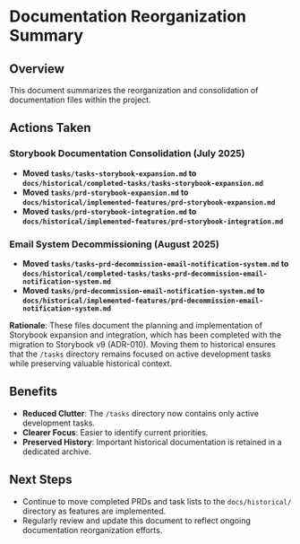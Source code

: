 # Documentation Reorganization Summary

## Overview
This document summarizes the reorganization and consolidation of documentation files within the project.

## Actions Taken

### Storybook Documentation Consolidation (July 2025)
- **Moved `tasks/tasks-storybook-expansion.md` to `docs/historical/completed-tasks/tasks-storybook-expansion.md`**
- **Moved `tasks/prd-storybook-expansion.md` to `docs/historical/implemented-features/prd-storybook-expansion.md`**
- **Moved `tasks/prd-storybook-integration.md` to `docs/historical/implemented-features/prd-storybook-integration.md`**

### Email System Decommissioning (August 2025)
- **Moved `tasks/tasks-prd-decommission-email-notification-system.md` to `docs/historical/completed-tasks/tasks-prd-decommission-email-notification-system.md`**
- **Moved `tasks/prd-decommission-email-notification-system.md` to `docs/historical/implemented-features/prd-decommission-email-notification-system.md`**

**Rationale**: These files document the planning and implementation of Storybook expansion and integration, which has been completed with the migration to Storybook v9 (ADR-010). Moving them to historical ensures that the `/tasks` directory remains focused on active development tasks while preserving valuable historical context.

## Benefits
- **Reduced Clutter**: The `/tasks` directory now contains only active development tasks.
- **Clearer Focus**: Easier to identify current priorities.
- **Preserved History**: Important historical documentation is retained in a dedicated archive.

## Next Steps
- Continue to move completed PRDs and task lists to the `docs/historical/` directory as features are implemented.
- Regularly review and update this document to reflect ongoing documentation reorganization efforts.